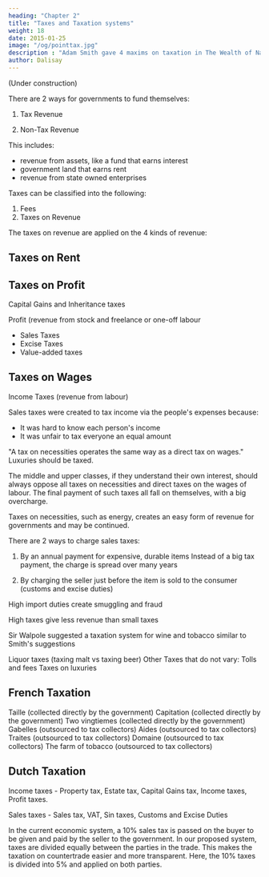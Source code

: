 ```yaml
---
heading: "Chapter 2"
title: "Taxes and Taxation systems"
weight: 18
date: 2015-01-25
image: "/og/pointtax.jpg"
description : "Adam Smith gave 4 maxims on taxation in The Wealth of Nations that have been largely forgotten today. We bring them back to help solve tax evasion and budget deficits"
author: Dalisay
---
```


(Under construction)

There are 2 ways for governments to fund themselves:

1. Tax Revenue

2. Non-Tax Revenue

This includes:
- revenue from assets, like a fund that earns interest
- government land that earns rent
- revenue from state owned enterprises

<!-- Because governments form a much smaller part of any society, the revenue from taxation is naturally higher. Here, we organize Smith's chapters on taxation for easier understanding. -->

Taxes can be classified into the following:

1. Fees
2. Taxes on Revenue

The taxes on revenue are applied on the 4 kinds of revenue:

## Taxes on Rent

## Taxes on Profit

Capital Gains and Inheritance taxes

Profit (revenue from stock and freelance or one-off labour
- Sales Taxes
- Excise Taxes
- Value-added taxes

## Taxes on Wages

Income Taxes (revenue from labour)



<!-- Taxes that vary based on revenue: Article 1-3: Land, Rent, and revenue 

from land value or the produce of the land ( -->

<!-- Taxes that do not vary: Article 4: Capitation Taxes (Poll Taxes) and  -->

<!-- Sales Taxes (necessities vs luxuries) -->

Sales taxes were created to tax income via the people's expenses because:
- It was hard to know each person's income
- It was unfair to tax everyone an equal amount

"A tax on necessities operates the same way as a direct tax on wages."
Luxuries should be taxed.

The middle and upper classes, if they understand their own interest, should always oppose all taxes on necessities and direct taxes on the wages of labour. The final payment of such taxes all fall on themselves, with a big overcharge.

Taxes on necessities, such as energy, creates an easy form of revenue for governments and may be continued.

There are 2 ways to charge sales taxes:

1. By an annual payment for expensive, durable items
Instead of a big tax payment, the charge is spread over many years

2. By charging the seller just before the item is sold to the consumer (customs and excise duties)

High import duties create smuggling and fraud

High taxes give less revenue than small taxes

Sir Walpole suggested a taxation system for wine and tobacco similar to Smith's suggestions

Liquor taxes (taxing malt vs taxing beer)
Other Taxes that do not vary:
Tolls and fees
Taxes on luxuries




## French Taxation

Taille (collected directly by the government)
Capitation (collected directly by the government)
Two vingtiemes (collected directly by the government)
Gabelles (outsourced to tax collectors)
Aides (outsourced to tax collectors)
Traites (outsourced to tax collectors)
Domaine (outsourced to tax collectors)
The farm of tobacco (outsourced to tax collectors)


## Dutch Taxation


<!-- How we apply Smith's system

We implement Smith's forgotten system through our internet-based resource allocation (SORA) system by charging sales taxes directly on each party in a transaction and by categorizing all taxes as either income taxes or sales taxes. The income taxes are direct taxes which include all revenue from land, labor, and stock, while sales taxes are also direct taxes on items that circulate in the economy.
 -->


Income taxes - Property tax, Estate tax, Capital Gains tax, Income taxes, Profit taxes.


Sales taxes - Sales tax, VAT, Sin taxes, Customs and Excise Duties

In the current economic system, a 10% sales tax is passed on the buyer to be given and paid by the seller to the government. In our proposed system, taxes are divided equally between the parties in the trade. This makes the taxation on countertrade easier and more transparent. Here, the 10% taxes is divided into 5% and applied on both parties.
